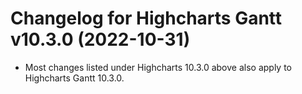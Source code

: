 # Changelog for Highcharts Gantt v10.3.0 (2022-10-31)

- Most changes listed under Highcharts 10.3.0 above also apply to Highcharts Gantt 10.3.0.
